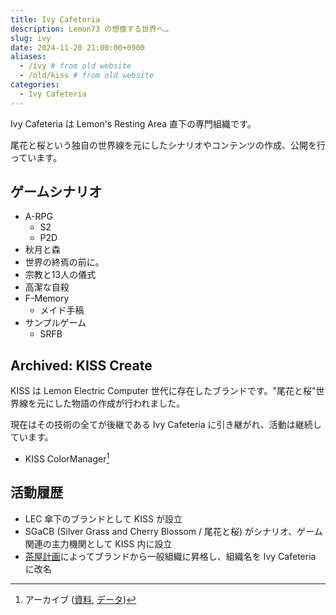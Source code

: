```yaml
---
title: Ivy Cafeteria
description: Lemon73 の想像する世界へ…
slug: ivy
date: 2024-11-20 21:00:00+0900
aliases:
  - /ivy # from old website
  - /old/kiss # from old website
categories:
  - Ivy Cafeteria
---
```


<!--
     _______          |
   -+       +- _      |Ivy
  /          /|#|\    | Cafeteria
  | /|/\_\_\* //  \_  |
 / /  >  <  \ \\   |  |
 |/|// \/ /// /-\  \  |Akizuki
  \/\______/| /| |  \ |-Komari
  \ \/\_/\//\/W /_/\/ |
    -------------
     |KISS Page|
    -------------
-->

<!--
          ____
     ____[_|__]__________
>===[__________________ |
           /  / '-^|  |\|
          /__/      \_|
     -----------------
      |Ivy Cafeteria|
     -----------------
-->

Ivy Cafeteria は Lemon's Resting Area 直下の専門組織です。

尾花と桜という独自の世界線を元にしたシナリオやコンテンツの作成、公開を行っています。

## ゲームシナリオ

- A-RPG
  - S2
  - P2D
- 秋月と森
- 世界の終焉の前に。
- 宗教と13人の儀式
- 高潔な自殺
- F-Memory
  - メイド手稿
- サンプルゲーム
  - SRFB

## Archived: KISS Create

KISS は Lemon Electric Computer 世代に存在したブランドです。"尾花と桜"世界線を元にした物語の作成が行われました。

現在はその技術の全てが後継である Ivy Cafeteria に引き継がれ、活動は継続しています。

- KISS ColorManager[^kiss-color]

[^kiss-color]: アーカイブ \([資料](/archives/kiss-color.md), [データ](/archives/kiss-color.json)\)

## 活動履歴

- LEC 傘下のブランドとして KISS が設立
- SGaCB (Silver Grass and Cherry Blossom / 尾花と桜) がシナリオ、ゲーム関連の主力機関として KISS 内に設立
- [茶屋計画](https://lemon73-computing.github.io/blog/p/20240319-cafe-project/)によってブランドから一般組織に昇格し、組織名を Ivy Cafeteria に改名
